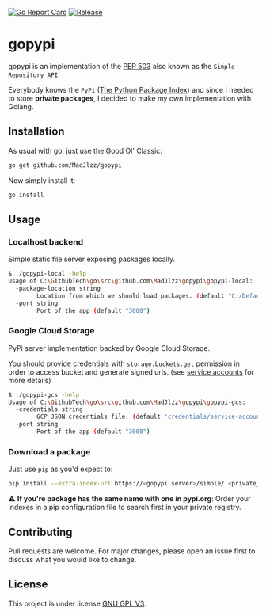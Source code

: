 [![Go Report Card](https://goreportcard.com/badge/github.com/MadJlzz/gopypi)](https://goreportcard.com/report/github.com/MadJlzz/gopypi)
[![Release](https://img.shields.io/github/release/MadJlzz/gopypi.svg?style=flat-square)](https://github.com/MadJlzz/gopypi/releases/latest)

# gopypi

gopypi is an implementation of the [PEP 503](https://www.python.org/dev/peps/pep-0503/) also known
as the `Simple Repository API`.

Everybody knows the `PyPi` ([The Python Package Index](https://pypi.org/)) and since I needed to store **private packages**,
I decided to make my own implementation with Golang.

## Installation

As usual with go, just use the Good Ol' Classic:
```bash
go get github.com/MadJlzz/gopypi
```

Now simply install it: 
```bash
go install
```

## Usage

### Localhost backend

Simple static file server exposing packages locally.

```bash
$ ./gopypi-local -help
Usage of C:\GithubTech\go\src\github.com\MadJlzz\gopypi\gopypi-local:
  -package-location string
        Location from which we should load packages. (default "C:/DefaultStorage")
  -port string
        Port of the app (default "3000")
```

### Google Cloud Storage 

PyPi server implementation backed by Google Cloud Storage.

You should provide credentials with `storage.buckets.get` permission in order to access bucket
and generate signed urls.
(see [service accounts](https://cloud.google.com/iam/docs/service-accounts) for more details)

```bash
$ ./gopypi-gcs -help
Usage of C:\GithubTech\go\src\github.com\MadJlzz\gopypi\gopypi-gcs:
  -credentials string
        GCP JSON credentials file. (default "credentials/service-account-dev.json")
  -port string
        Port of the app (default "3000")
```

### Download a package

Just use `pip` as you'd expect to:
```bash
pip install --extra-index-url https://<gopypi server>/simple/ <private_package>
```

:warning: **If you're package has the same name with one in pypi.org**: Order your
indexes in a pip configuration file to search first in your private registry. 

## Contributing

Pull requests are welcome. For major changes, please open an issue first to discuss what you would like to change. 

## License

This project is under license [GNU GPL V3](LICENSE).
